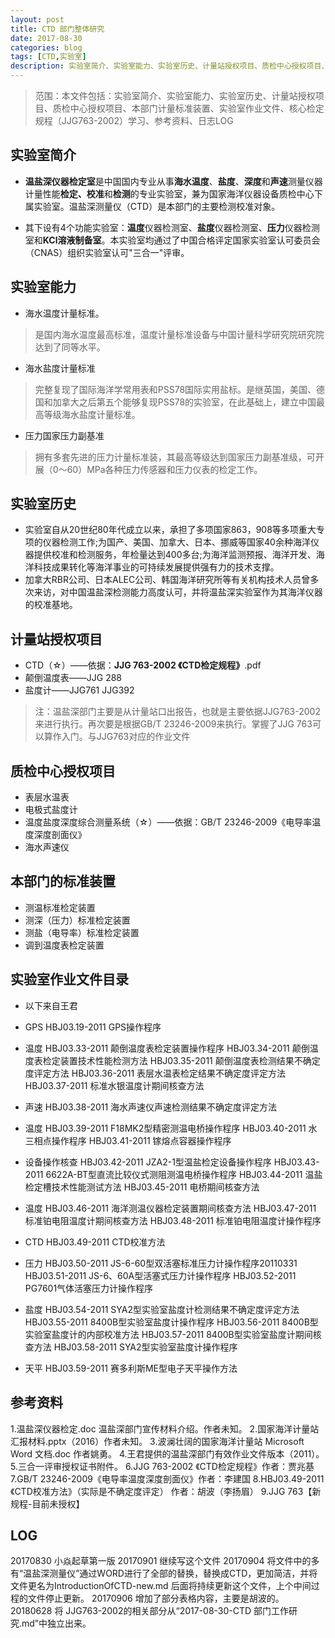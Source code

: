 ```yaml
---
layout: post
title: CTD 部门整体研究
date: 2017-08-30
categories: blog
tags: [CTD,实验室]
description: 实验室简介、实验室能力、实验室历史、计量站授权项目、质检中心授权项目、本部门计量标准装置、实验室作业文件、核心检定规程（JJG763-2002）学习、参考资料。
---
```


> 范围：本文件包括：实验室简介、实验室能力、实验室历史、计量站授权项目、质检中心授权项目、本部门计量标准装置、实验室作业文件、核心检定规程（JJG763-2002）学习、参考资料、日志LOG

## 实验室简介

- **温盐深仪器检定室**是中国国内专业从事**海水温度**、**盐度**、**深度**和**声速**测量仪器计量性能**检定、校准**和**检测**的专业实验室，兼为国家海洋仪器设备质检中心下属实验室。温盐深测量仪（CTD）是本部门的主要检测校准对象。

- 其下设有4个功能实验室：**温度**仪器检测室、**盐度**仪器检测室、**压力**仪器检测室和**KCl溶液制备室**。本实验室均通过了中国合格评定国家实验室认可委员会（CNAS）组织实验室认可"三合一"评审。

## 实验室能力

- 海水温度计量标准。
> 是国内海水温度最高标准，温度计量标准设备与中国计量科学研究院研究院达到了同等水平。

- 海水盐度计量标准
> 完整复现了国际海洋学常用表和PSS78国际实用盐标。是继英国，美国、德国和加拿大之后第五个能够复现PSS78的实验室，在此基础上，建立中国最高等级海水盐度计量标准。

- 压力国家压力副基准
> 拥有多套先进的压力计量标准装，其最高等级达到国家压力副基准级，可开展（0～60）MPa各种压力传感器和压力仪表的检定工作。

## 实验室历史

- 实验室自从20世纪80年代成立以来，承担了多项国家863，908等多项重大专项的仪器检测工作;为国产、美国、加拿大、日本、挪威等国家40余种海洋仪器提供校准和检测服务，年检量达到400多台;为海洋监测预报、海洋开发、海洋科技成果转化等海洋事业的可持续发展提供强有力的技术支撑。
- 加拿大RBR公司、日本ALEC公司、韩国海洋研究所等有关机构技术人员曾多次来访，对中国温盐深检测能力高度认可，并将温盐深实验室作为其海洋仪器的校准基地。

## 计量站授权项目

- CTD（☆）——依据：**JJG 763-2002 《CTD检定规程》**.pdf
- 颠倒温度表——JJG 288
- 盐度计——JJG761 JJG392

> 注：温盐深部门主要是从计量站口出报告，也就是主要依据JJG763-2002来进行执行。再次要是根据GB/T 23246-2009来执行。掌握了JJG 763可以算作入门。与JJG763对应的作业文件

## 质检中心授权项目

- 表层水温表
- 电极式盐度计
- 温度盐度深度综合测量系统（☆）——依据：GB/T 23246-2009《电导率温度深度剖面仪》
- 海水声速仪

## 本部门的标准装置

- 测温标准检定装置
- 测深（压力）标准检定装置
- 测盐（电导率）标准检定装置
- 调到温度表检定装置

## 实验室作业文件目录

- 以下来自王君
>
- GPS
HBJ03.19-2011 GPS操作程序

- 温度
HBJ03.33-2011 颠倒温度表检定装置操作程序
HBJ03.34-2011 颠倒温度表检定装置技术性能检测方法
HBJ03.35-2011 颠倒温度表检测结果不确定度评定方法
HBJ03.36-2011 表层水温表检定结果不确定度评定方法
HBJ03.37-2011 标准水银温度计期间核查方法

- 声速
HBJ03.38-2011 海水声速仪声速检测结果不确定度评定方法

- 温度
HBJ03.39-2011 F18MK2型精密测温电桥操作程序
HBJ03.40-2011 水三相点操作程序
HBJ03.41-2011 镓熔点容器操作程序

- 设备操作核查
HBJ03.42-2011 JZA2-1型温盐检定设备操作程序
HBJ03.43-2011 6622A-BT型直流比较仪式测阻测温电桥操作程序
HBJ03.44-2011 温盐检定槽技术性能测试方法
HBJ03.45-2011 电桥期间核查方法

- 温度
HBJ03.46-2011 海洋测温仪器检定装置期间核查方法
HBJ03.47-2011 标准铂电阻温度计期间核查方法
HBJ03.48-2011 标准铂电阻温度计操作程序

- CTD
HBJ03.49-2011 CTD校准方法

- 压力
HBJ03.50-2011 JS-6-60型双活塞标准压力计操作程序20110331
HBJ03.51-2011 JS-6、60A型活塞式压力计操作程序
HBJ03.52-2011 PG7601气体活塞压力计操作程序

- 盐度
HBJ03.54-2011 SYA2型实验室盐度计检测结果不确定度评定方法
HBJ03.55-2011 8400B型实验室盐度计操作程序
HBJ03.56-2011 8400B型实验室盐度计的内部校准方法
HBJ03.57-2011 8400B型实验室盐度计期间核查方法
HBJ03.58-2011 SYA2型实验室盐度计操作程序

- 天平
HBJ03.59-2011 赛多利斯ME型电子天平操作方法

## 参考资料
1.温盐深仪器检定.doc 温盐深部门宣传材料介绍。作者未知。
2.国家海洋计量站汇报材料.pptx（2016）作者未知。
3.波澜壮阔的国家海洋计量站 Microsoft Word 文档.doc 作者姚勇。
4.王君提供的温盐深部门有效作业文件版本（2011）。
5.三合一评审授权证书附件。
6.JJG 763-2002 《CTD检定规程》作者：贾兆基
7.GB/T 23246-2009《电导率温度深度剖面仪》作者：李建国
8.HBJ03.49-2011《CTD校准方法》（实际是不确定度评定） 作者：胡波（李扬眉）
9.JJG 763【新规程-目前未授权】

## LOG
20170830 小焱起草第一版
20170901 继续写这个文件
20170904 将文件中的多有“温盐深测量仪”通过WORD进行了全部的替换，替换成CTD，更加简洁，并将文件更名为IntroductionOfCTD-new.md 后面将持续更新这个文件，上个中间过程的文件停止更新。
20170906 增加了部分表格内容，主要是胡波的。
20180628 将 JJG763-2002的相关部分从“2017-08-30-CTD 部门工作研究.md”中独立出来。

